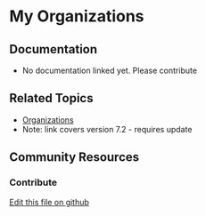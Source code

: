 # My Organizations

## Documentation

* No documentation linked yet. Please contribute

## Related Topics

* [Organizations](https://portal.liferay.dev/docs/7-2/user/-/knowledge_base/u/organizations)
* Note: link covers version 7.2 - requires update

## Community Resources


### Contribute

[Edit this file on github](https://github.com/olafk/controlpanel-documentation-docs/blob/master/md/73en/com_liferay_users_admin_web_portlet_MyOrganizationsPortlet.md)
